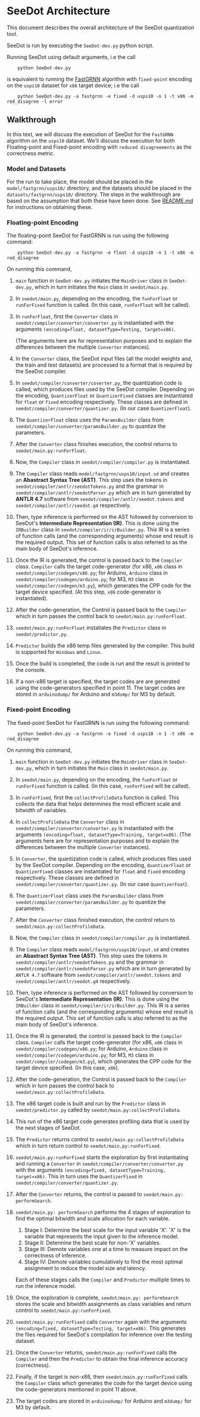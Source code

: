 # SeeDot Architecture

This document describes the overall architecture of the SeeDot quantization tool. 

SeeDot is run by executing the `SeeDot-dev.py` python script. 

Running SeeDot using default arguments, i.e the call
```
    python SeeDot-dev.py
```
is equivalent to running the [FastGRNN](https://github.com/microsoft/EdgeML/blob/master/docs/publications/FastGRNN.pdf) algorithm with `fixed-point` encoding on the `usps10` dataset for `x86` target device; i.e the call 
```
    python SeeDot-dev.py -a fastgrnn -e fixed -d usps10 -n 1 -t x86 -m red_disagree -l error
```

## Walkthrough

In this text, we will discuss the execution of SeeDot for the `FastGRNN` algorithm on the `usps10` dataset.
We'll discuss the execution for both Floating-point and Fixed-point encoding with `reduced disagreements` as the 
correctness metric. 

### Model and Datasets

For the run to take place, the model should be placed in the `model/fastgrnn/usps10/` directory, and the datasets 
should be placed in the `datasets/fastgrnn/usps10/` directory.
The steps in the walkthrough are based on the assumption that both these have been done. 
See [README.md](https://github.com/microsoft/EdgeML/blob/master/tools/SeeDot/README.md) for instructions on obtaining these. 

### Floating-point Encoding

The floating-point SeeDot for FastGRNN is run using the following command:
```
    python SeeDot-dev.py -a fastgrnn -e float -d usps10 -n 1 -t x86 -m red_disagree
```

On running this command, 

1. `main` function in `SeeDot-dev.py` initiates the `MainDriver` class in `SeeDot-dev.py`, which in turn initiates the `Main` class in `seedot/main.py`. 

2. In `seedot/main.py`, depending on the encoding, the `funForFloat` or `runForFixed` function is called. (In this case, `runForFloat` will be called). 

3. In `runForFloat`, first the `Converter` class in `seedot/compiler/converter/converter.py` is instantiated with the arguments `(encoding=float, datasetType=Testing, target=x86)`. 

    (The arguments here are for representation purposes and to explain the differences between the multiple `Converter` instances). 

4. In the `Converter` class, the SeeDot input files (all the model weights and, the train and test datasets) are processed to a format that is required by the SeeDot compiler. 

5. In `seedot/compiler/converter/coverter.py`, the quantization code is called, which produces files used by the SeeDot compiler. 
    Depending on the encoding, `QuantizerFloat` or `QuantizerFixed` classes are instantiated for `float` or `fixed` encoding respectively. 
    These classes are defined in `seedot/compiler/converter/quantizer.py`. (In our case `QuantizerFloat`).

6. The `QuantizerFloat` class uses the `ParamsBuilder` class from `seedot/compiler/converter/paramsBuilder.py` to quantize the parameters. 

7. After the `Converter` class finishes execution, the control returns to `seedot/main.py:runForFloat`. 

8. Now, the `Compiler` class in `seedot/compiler/compiler.py` is instantiated. 

9. The `Compiler` class reads `model/fastgrnn/usps10/input.sd` and creates an **Abastract Syntax Tree (AST)**. 
    This step uses the tokens in `seedot/compiler/antlr/seedotTokens.py` and the grammar in `seedot/compiler/antlr/seedotParser.py` which are in turn generated by __ANTLR 4.7__ software from `seedot/compiler/antlr/seedot.tokens` and `seedot/compiler/antlr/seedot.g4` respectively.

10. Then, type inference is performed on the AST followed by conversion to SeeDot's **Intermediate Representation (IR)**.
    This is done using the `IRBuilder` class in `seedot/compiler/ir/irBuilder.py`. This IR is a series of function calls (and the corresponding arguments) whose end result is the required output. This set of function calls is also referred to as the main body of SeeDot's inference. 

11. Once the IR is generated, the control is passed back to the `Compiler` class. 
    `Compiler` calls the target code-generator (for x86, `x86` class in `seedot/compiler/codegen/x86.py`; for Arduino, `Arduino` class in `seedot/compiler/codegen/arduino.py`; for M3, `M3` class in `seedot/compiler/codegen/m3.py`), which generates the CPP code for the target device specified. (At this step, `x86` code-generator is instantiated).

12. After the code-generation, the Control is passed back to the `Compiler` which in turn passes the control back to `seedot/main.py:runForFloat`. 

13. `seedot/main.py:runForFloat` instatiates the `Predictor` class in `seedot/predictor.py`. 

14. `Predictor` builds the x86 temp files generated by the compiler. This build is supported for `Windows` and `Linux`. 

15. Once the build is completed, the code is run and the result is printed to the console. 

16. If a non-x86 target is specified, the target codes are are generated using the code-generators specified in point 11. The target codes are stored in `arduinodump/` for Arduino and `m3dump/` for M3 by default. 

### Fixed-point Encoding

The fixed-point SeeDot for FastGRNN is run using the following command:
```
    python SeeDot-dev.py -a fastgrnn -e fixed -d usps10 -n 1 -t x86 -m red_disagree
```

On running this command, 

1. `main` function in `SeeDot-dev.py` initiates the `MainDriver` class in `SeeDot-dev.py`, which in turn initiates the `Main` class in `seedot/main.py`. 
2. In `seedot/main.py`, depending on the encoding, the `funForFloat` or `runForFixed` function is called. (In this case, `runForFixed` will be called). 
3. In `runForFixed`, first the `collectProfileData` function is called. This collects the data that helps determines the most efficient scale and bitwidth of variables.

4. In `collectProfileData` the `Converter` class in `seedot/compiler/converter/converter.py` is instantiated with the arguments `(encoding=float, datasetType=Training, target=x86)`. (The arguments here are for representation purposes and to explain the differences between the multiple `Converter` instances). 
5. In `Converter`, the quantization code is called, which produces files used by the SeeDot compiler. Depending on the encoding, `QuantizerFloat` or `QuantizerFixed` classes are instantiated for `float` and `fixed` encoding respectively. These classes are defined in `seedot/compiler/converter/quantizer.py`. (In our case `QuantizerFoat`).
6. The `QuantizerFloat` class uses the `ParamsBuilder` class from `seedot/compiler/converter/paramsBuilder.py` to quantize the parameters. 
7. After the `Converter` class finished execution, the control return to `seedot/main.py:collectProfileData`.
8. Now, the `Compiler` class in `seedot/compiler/compiler.py` is instantiated. 
9. The `Compiler` class reads `model/fastgrnn/usps10/input.sd` and creates an **Abastract Syntax Tree (AST)**. 
    This step uses the tokens in `seedot/compiler/antlr/seedotTokens.py` and the grammar in `seedot/compiler/antlr/seedotParser.py` which are in turn generated by `ANTLR 4.7` software from `seedot/compiler/antlr/seedot.tokens` and `seedot/compiler/antlr/seedot.g4` respectively.
10. Then, type inference is performed on the AST followed by conversion to SeeDot's **Intermediate Representation (IR)**. 
    This is done using the `IRBuilder` class in `seedot/compiler/ir/irBuilder.py`. 
    This IR is a series of function calls (and the corresponding arguments) whose end result is the required output. This set of function calls is also referred to as the main body of SeeDot's inference. 
11. Once the IR is generated, the control is passed back to the `Compiler` class. 
    `Compiler` calls the target code-generator (for x86, `x86` class in `seedot/compiler/codegen/x86.py`; for Arduino, `Arduino` class in `seedot/compiler/codegen/arduino.py`; for M3, `M3` class in `seedot/compiler/codegen/m3.py`), which generates the CPP code for the target device specified. (In this case, `x86`).
12. After the code-generation, the Control is passed back to the `Compiler` which in turn passes the control back to `seedot/main.py:collectProfileData`. 
13. The x86 target code is built and run by the `Predictor` class in `seedot/predictor.py` called by `seedot/main.py:collectProfileData`.
14. This run of the x86 target code generates profiling data that is used by the next stages of SeeDot. 
15. The `Predictor` returns control to `seedot/main.py:collectProfileData` which in turn return control to `seedot/main.py:runForFixed`.

16. `seedot/main.py:runForFixed` starts the exploration by first instantiating and running a `Converter` in `seedot/compiler/converter/converter.py` with the arguments `(encoding=fixed, datasetType=Training, target=x86)`. 
    This in turn uses the `QuantizerFixed` in  `seedot/compiler/converter/quantizer.py`.
17. After the `Converter` returns, the control is passed to `seedot/main.py: performSearch`. 
18. `seedot/main.py: performSearch` performs the 4 stages of exploration to find the optimal bitwidth and scale allocation for each variable.
    1. Stage I: Determine the best scale for the input variable 'X'. 'X' is the variable that represents the input given to the inference model.
    2. Stage II: Determine the best scale for non-'X' variables. 
    3. Stage III: Demote variables one at a time to measure impact on the correctness of inference. 
    4. Stage IV: Demote variables cumulatively to find the most optimal assignment to reduce the model size and latency.

    Each of these stages calls the `Compiler` and `Predictor` multiple times to run the inference model. 
19. Once, the exploration is complete, `seedot/main.py: performSearch` stores the scale and bitwidth assignments as class variables and return control to `seedot/main.py:runForFixed`. 
20. `seedot/main.py:runForFixed` calls `Converter` again with the arguments `(encoding=fixed, datasetType=Testing, target=x86)`. This generates the files required for SeeDot's compilation for inference over the testing dataset. 
21. Once the `Converter` returns, `seedot/main.py:runForFixed` calls the `Compiler` and then the `Predictor` to obtain the final inference accuracy (correctness). 
22. Finally, if the target is non-x86, then `seedot/main.py:runForFixed` calls the `Compiler` class which generates the code for the target device using the code-generators mentioned in point 11 above.
23. The target codes are stored in `arduinodump/` for Arduino and `m3dump/` for M3 by default. 
